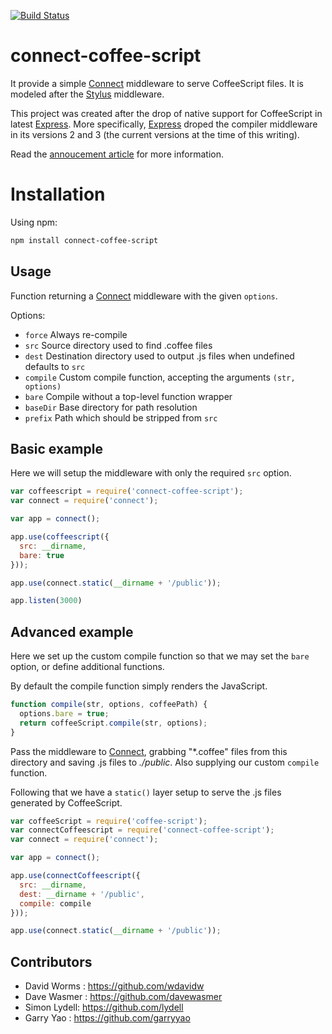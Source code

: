 [![Build Status](https://secure.travis-ci.org/wdavidw/node-connect-coffee-script.png)](http://travis-ci.org/wdavidw/node-connect-coffee-script)

# connect-coffee-script

It provide a simple [Connect] middleware to serve CoffeeScript files. It is modeled after the [Stylus] middleware.

This project was created after the drop of native support for CoffeeScript in latest [Express]. More specifically, [Express] droped the compiler middleware in its versions 2 and 3 (the current versions at the time of this writing).

Read the [annoucement article][annoucement] for more information.

# Installation

Using npm:

```bash
npm install connect-coffee-script
```

Usage
-----

Function returning a [Connect] middleware with the given `options`.

Options:

*   `force`     Always re-compile
*   `src`       Source directory used to find .coffee files
*   `dest`      Destination directory used to output .js files when undefined defaults to `src`
*   `compile`   Custom compile function, accepting the arguments `(str, options)`
*   `bare`      Compile without a top-level function wrapper
*   `baseDir`   Base directory for path resolution
*   `prefix`    Path which should be stripped from `src`

Basic example
-------------

Here we will setup the middleware with only the required `src` option.

```javascript
var coffeescript = require('connect-coffee-script');
var connect = require('connect');

var app = connect();

app.use(coffeescript({
  src: __dirname,
  bare: true
}));

app.use(connect.static(__dirname + '/public'));

app.listen(3000)
```

Advanced example
----------------

Here we set up the custom compile function so that we may
set the `bare` option, or define additional functions.

By default the compile function simply renders the JavaScript.

```javascript
function compile(str, options, coffeePath) {
  options.bare = true;
  return coffeeScript.compile(str, options);
}
```

Pass the middleware to [Connect], grabbing "*.coffee" files from this directory
and saving .js files to _./public_. Also supplying our custom `compile` function.

Following that we have a `static()` layer setup to serve the .js
files generated by CoffeeScript.

```javascript
var coffeeScript = require('coffee-script');
var connectCoffeescript = require('connect-coffee-script');
var connect = require('connect');

var app = connect();

app.use(connectCoffeescript({
  src: __dirname,
  dest: __dirname + '/public',
  compile: compile
}));

app.use(connect.static(__dirname + '/public'));
```

[connect]:      http://senchalabs.github.com/connect/
[stylus]:       http://learnboost.github.com/stylus/
[express]:      http://expressjs.com/
[annoucement]:  http://www.adaltas.com/blog/2012/07/24/coffee-script-connect-middleware/

Contributors
------------

*   David Worms : <https://github.com/wdavidw>
*   Dave Wasmer : <https://github.com/davewasmer>
*   Simon Lydell: <https://github.com/lydell>
*   Garry Yao   : <https://github.com/garryyao>




